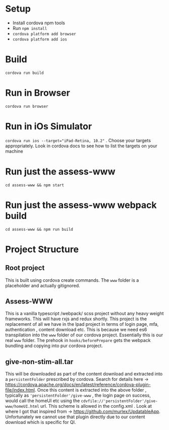 # Setup
* Install cordova npm tools 
* Run `npm install`
* `cordova platform add browser`
* `cordova platform add ios`

# Build
`cordova run build`

# Run in Browser
`cordova run browser`

# Run in iOs Simulator
`cordova run ios --target="iPad-Retina, 10.2"` . Choose your targets appropriately. Look in cordova docs to see how to list the targets on your machine

# Run just the assess-www
`cd assess-www && npm start`

# Run just the assess-www webpack build
`cd assess-www && npm run build`

# Project Structure
## Root project
This is built using cordova create commands. The `www` folder is a placeholder and actually gitignored.
## Assess-WWW
This is a vanilla typescript /webpack/ scss project without any heavy weight frameworks. This will have rxjs and redux shortly. This project is the replacement of all we have in the Ipad project in terms of login page, mfa, authentication , content download etc. This is because we need es6 transpilation into the `www` folder of our cordova project. Essentially this is our real `www` folder. 
The prehook in `hooks/beforePrepare` gets the webpack bundling and copying into pur cordova project.

## give-non-stim-all.tar
This will be downloaded as part of the content download and extracted into a `persistentFolder` prescribed by cordova. Search for details here -> https://cordova.apache.org/docs/en/latest/reference/cordova-plugin-file/index.html. Once this content is extracted into the above folder , typically as `'persistentFolder'/give-www` , the login page on success, would call the homeUI etc using the `cdvfile://'persistentFolder'/give-www/homeUI.html`  url. This scheme is allowed in the config.xml . Look at where I got that inspired from -> https://github.com/murlex/UpdatableApp. Unfortunately we cannot use that plugin directly due to our content download which is specific for QI.
